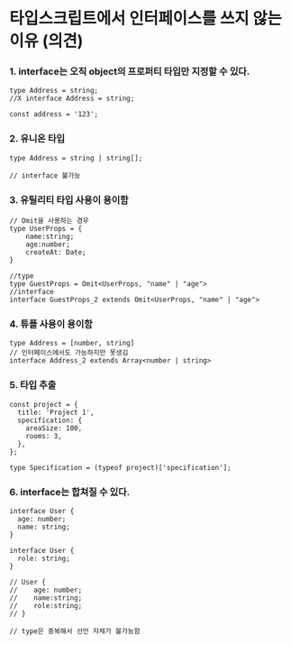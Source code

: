 # 타입스크립트에서 인터페이스를 쓰지 않는 이유 (의견)

### 1. interface는 오직 object의 프로퍼티 타입만 지정할 수 있다.

```tsx
type Address = string;
//X interface Address = string;

const address = '123';
```

### 2. 유니온 타입

```tsx
type Address = string | string[];

// interface 불가능
```

### 3. 유틸리티 타입 사용이 용이함

```tsx
// Omit을 사용하는 경우
type UserProps = {
	name:string;
	age:number;
	createAt: Date;
}

//type
type GuestProps = Omit<UserProps, "name" | "age">
//interface
interface GuestProps_2 extends Omit<UserProps, "name" | "age">
```

### 4. 튜플 사용이 용이함

```tsx
type Address = [number, string]
// 인터페이스에서도 가능하지만 못생김
interface Address_2 extends Array<number | string>
```

### 5. 타입 추출

```tsx
const project = {
  title: 'Project 1',
  specification: {
    areaSize: 100,
    rooms: 3,
  },
};

type Specification = (typeof project)['specification'];
```

### 6. interface는 합쳐질 수 있다.

```tsx
interface User {
  age: number;
  name: string;
}

interface User {
  role: string;
}

// User {
//    age: number;
//    name:string;
//    role:string;
// }

// type은 중복해서 선언 자체가 불가능함
```
